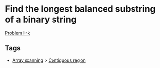 # Find the longest balanced substring of a binary string

[Problem link](https://leetcode.com/problems/find-the-longest-balanced-substring-of-a-binary-string/)

## Tags

* [Array scanning](/README.md#Array_scanning) > [Contiguous region](/README.md#Array_scanning-Contiguous_region)
